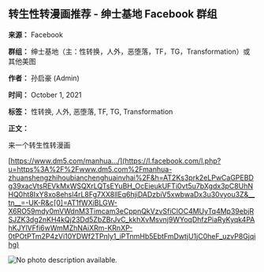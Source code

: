 ## 转生性转漫画推荐 - 绅士基地 Facebook 群组

**来源：** Facebook

**群组：** 绅士基地（主：性转换，人外，恶堕落，TF，TG，Transformation）或其他美图

**作者：** 孙启豪 (Admin)

**时间：** October 1, 2021

**标签：** 性转换, 人外, 恶堕落, TF, TG, Transformation

**正文：**

来一个转生性转漫画

[https://www.dm5.com/manhua.../](https://l.facebook.com/l.php?u=https%3A%2F%2Fwww.dm5.com%2Fmanhua-zhuanshengzhihoubianchenghuainvhai%2F&h=AT2Ks3prk2eLPwCaGPEBDg39xacVtsREVkMxWSQXrLQTsEYuBH_OcEieukUFTi0vt5u7bXgdx3pC8UhNHQ0ht8IxY8xo8ehsl4rL8Fg7XX8llEq6hjiDADzbiV5xwbwaDx3u30vyou3Z&__tn__=-UK-R&c[0]=AT1fWXiBLGW-X6RO59mdy0mVWdnM3Timcam3eCppnQkVzvSfiClOC4MUyTq4Mp39ebjRSJZK3dg2nKH4kQj23Dd5ZbZBrJvC_kkhXvMsvnj9WYoqDhfzPiaRyKyqk4PAhKJYlVFfi6wWmMZhNAiXRm-KRnXP-0tPOtPTm2P4zVi10YDWf2TPnly1_iPTnmHb5EbtFmDwtjU1jC0heF_uzvP8Gjqihg)

![No photo description available.](https://scontent-sjc3-1.xx.fbcdn.net/v/t39.30808-6/239945021_10159460613831341_6992838032606137946_n.jpg?stp=dst-jpg_p180x540_tt6&_nc_cat=102&ccb=1-7&_nc_sid=536f4a&_nc_ohc=W1KoijtHYp4Q7kNvgHXNkY7&_nc_oc=AdjiG7PFzlevlQ-kCm8dqZ_h8cXKz-_VYRCsjSRy7Vou1E2s7mNffl-b4d1WOwagBPw&_nc_zt=23&_nc_ht=scontent-sjc3-1.xx&_nc_gid=As5Rld_fKx0fOFhXuyJzv8N&oh=00_AYDxka4ve695g50CWbpwW18AX4ikGaLTp4ghEXlwtpOeSg&oe=67CA6AD7)
